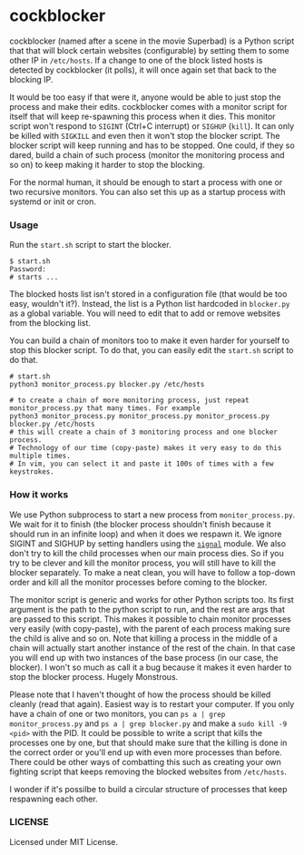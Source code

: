 # cockblocker

cockblocker (named after a scene in the movie Superbad) is a Python script that
that will block certain websites (configurable) by setting them to some other IP in
`/etc/hosts`. If a change to one of the block listed hosts is detected by cockblocker (it polls),
it will once again set that back to the blocking IP.

It would be too easy if that were it, anyone would be able to just stop the process and make their edits.
cockblocker comes with a monitor script for itself that will keep re-spawning this process when it dies.
This monitor script won't respond to `SIGINT` (Ctrl+C interrupt) or `SIGHUP` (`kill`). It can only be
killed with `SIGKILL` and even then it won't stop the blocker script. The blocker script will keep running
and has to be stopped. One could, if they so dared, build a chain of such process (monitor the monitoring
process and so on) to keep making it harder to stop the blocking.

For the normal human, it should be enough to start a process with one or two recursive monitors.
You can also set this up as a startup process with systemd or init or cron.

### Usage

Run the `start.sh` script to start the blocker.
```shell
$ start.sh
Password: 
# starts ...
```

The blocked hosts list isn't stored in a configuration file (that would be too easy, wouldn't it?). Instead,
the list is a Python list hardcoded in `blocker.py` as a global variable. You will need to edit that to
add or remove websites from the blocking list.

You can build a chain of monitors too to make it even harder for yourself to stop this blocker script. To
do that, you can easily edit the `start.sh` script to do that.

```shell
# start.sh
python3 monitor_process.py blocker.py /etc/hosts

# to create a chain of more monitoring process, just repeat monitor_process.py that many times. For example
python3 monitor_process.py monitor_process.py monitor_process.py blocker.py /etc/hosts
# this will create a chain of 3 monitoring process and one blocker process.
# Technology of our time (copy-paste) makes it very easy to do this multiple times.
# In vim, you can select it and paste it 100s of times with a few keystrokes.
```

### How it works

We use Python subprocess to start a new process from `monitor_process.py`. We wait for it to finish (the blocker
process shouldn't finish because it should run in an infinite loop) and when it does we respawn it. We ignore
SIGINT and SIGHUP by setting handlers using the [`signal`](https://docs.python.org/3/library/signal.html) module.
We also don't try to kill the child processes when our main process dies. So if you try to be clever and kill the monitor
process, you will still have to kill the blocker separately. To make a neat clean, you will have to follow a top-down order
and kill all the monitor processes before coming to the blocker.

The monitor script is generic and works for other Python scripts too. Its first argument is the
path to the python script to run, and the rest are args that are passed to this script. This makes it possible to chain
monitor processes very easily (with copy-paste), with the parent of each process making sure the child is alive and so on.
Note that killing a process in the middle of a chain will actually start another instance of the rest of the chain. In that case you
will end up with two instances of the base process (in our case, the blocker). I won't so much as call it a bug because
it makes it even harder to stop the blocker process. Hugely Monstrous.

Please note that I haven't thought of how the process should be killed cleanly (read that again). Easiest way is to
restart your computer. If you only have a chain of one or two monitors, you can `ps a | grep monitor_process.py` and
`ps a | grep blocker.py` and make a `sudo kill -9 <pid>` with the PID. It could be possible to write a script that
kills the processes one by one, but that should make sure that the killing is done in the correct order or you'll
end up with even more processes than before. There could be other ways of combatting this such as creating your own
fighting script that keeps removing the blocked websites from `/etc/hosts`.

I wonder if it's possilbe to build a circular structure of processes that keep respawning each other.

### LICENSE

Licensed under MIT License.
